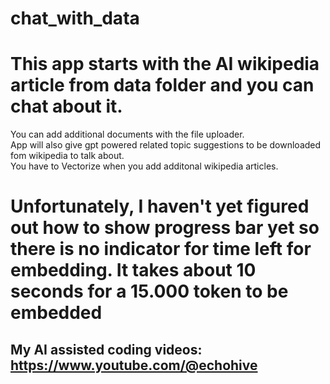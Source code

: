 # chat_with_data

# This app starts with the AI wikipedia article from data folder and you can chat about it.  
You can add additional documents with the file uploader.  
App will also give gpt powered related topic suggestions to be downloaded fom wikipedia to talk about.  
You have to Vectorize when you add additonal wikipedia articles.   
# Unfortunately, I haven't yet figured out how to show progress bar yet so there is no indicator for time left for embedding. It takes about 10 seconds for a 15.000 token to be embedded

## My AI assisted coding videos: https://www.youtube.com/@echohive
